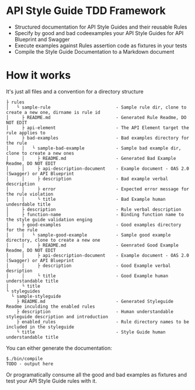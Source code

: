 # API Style Guide TDD Framework
- Structured documentation for API Style Guides and their reusable Rules
- Specify by good and bad codeexamples your API Style Guides for API Blueprint and Swagger
- Execute examples against Rules assertion code as fixtures in your tests
- Compile the Style Guide Documentation to a Markdown document


# How it works

It's just all files and a convention for a directory structure

```
├ rules
│   └ sample-rule                         - Sample rule dir, clone to create a new one, dirname is rule id
│     ├ README.md                         - Generated Rule Readme, DO NOT EDIT
│     ├ api-element                       - The API Element target the rule applies to
│     ├ bad-examples                      - Bad examples directory for the rule
│     │   └ sample-bad-example            - Sample bad example dir, clone to create a new ones
│     │     ├ README.md                   - Generated Bad Example Readme, DO NOT EDIT
│     │     ├ api-description-document    - Example document - OAS 2.0 (Swagger) or API Blueprint
│     │     ├ description                 - Bad example verbal description
│     │     ├ error                       - Expected error message for the rule violation
│     │     └ title                       - Bad Example human undesrdable title
│     ├ description                       - Rule verbal description
│     ├ function-name                     - Binding function name to the style guide validation enging
│     ├ good-examples                     - Good examples directory for the rule
│     │   └ sample-good-example           - Sample good example directory, clone to create a new one
│     │     ├ README.md                   - Geenrated Good Example Readme, DO NOT EDIT
│     │     ├ api-description-document    - Example document - OAS 2.0 (Swagger) or API Blueprint
│     │     ├ description                 - Good Example verbal desription
│     │     └ title                       - Good Example human understandable title
│     └ title
└ styleguides
  └ sample-styleguide
    ├ README.md                           - Generated Styleguide Readme inculding the enabled rules
    ├ description                         - Human understandable styleguide description and introduction
    ├ enabled_rules                       - Rule directory names to be included in the styleguide
    └ title                               - Style Guide human understandable title
```

You can either generate the documentation:

```
$./bin/compile
TODO - output here
```

Or programatically consume all the good and bad examples as fixtures and test your
API Style Guide rules with it.



